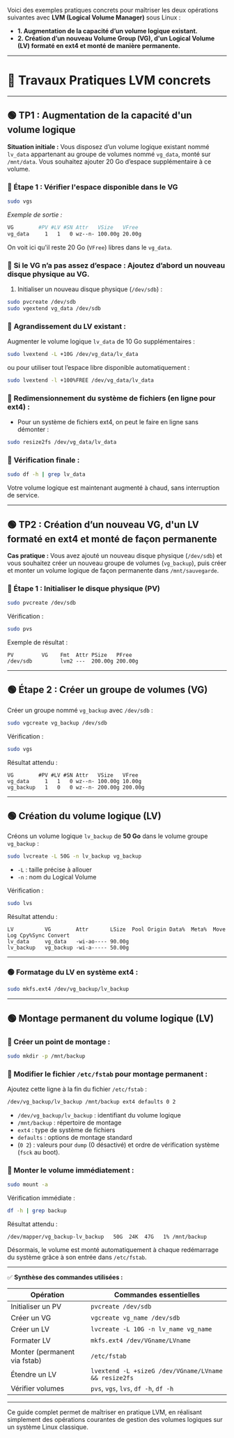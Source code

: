 Voici des exemples pratiques concrets pour maîtriser les deux opérations suivantes avec **LVM (Logical Volume Manager)** sous Linux :

- **1. Augmentation de la capacité d’un volume logique existant.**
- **2. Création d’un nouveau Volume Group (VG), d'un Logical Volume (LV) formaté en ext4 et monté de manière permanente.**

---

# 🚩 **Travaux Pratiques LVM concrets**

---

## 🟢 TP1 : Augmentation de la capacité d'un volume logique

**Situation initiale :** Vous disposez d’un volume logique existant nommé `lv_data` appartenant au groupe de volumes nommé `vg_data`, monté sur `/mnt/data`. Vous souhaitez ajouter 20 Go d’espace supplémentaire à ce volume.

### 📌 Étape 1 : Vérifier l'espace disponible dans le VG

```bash
sudo vgs
```
_Exemple de sortie :_
```bash
VG        #PV #LV #SN Attr   VSize   VFree
vg_data     1   1   0 wz--n- 100.00g 20.00g
```

On voit ici qu'il reste 20 Go (`VFree`) libres dans le `vg_data`.

### 🔸 **Si le VG n’a pas assez d’espace** : Ajoutez d’abord un nouveau disque physique au VG.

1. Initialiser un nouveau disque physique (`/dev/sdb`) :
```bash
sudo pvcreate /dev/sdb
sudo vgextend vg_data /dev/sdb
```

### 🔸 **Agrandissement du LV existant :**

Augmenter le volume logique `lv_data` de 10 Go supplémentaires :

```bash
sudo lvextend -L +10G /dev/vg_data/lv_data
```

ou pour utiliser tout l’espace libre disponible automatiquement :

```bash
sudo lvextend -l +100%FREE /dev/vg_data/lv_data
```

### 🔸 **Redimensionnement du système de fichiers (en ligne pour ext4) :**

- Pour un système de fichiers ext4, on peut le faire en ligne sans démonter :

```bash
sudo resize2fs /dev/vg_data/lv_data
```

### 🔸 **Vérification finale :**

```bash
sudo df -h | grep lv_data
```

Votre volume logique est maintenant augmenté à chaud, sans interruption de service.

---

## 🟢 TP2 : Création d’un nouveau VG, d'un LV formaté en ext4 et monté de façon permanente

**Cas pratique :** Vous avez ajouté un nouveau disque physique (`/dev/sdb`) et vous souhaitez créer un nouveau groupe de volumes (`vg_backup`), puis créer et monter un volume logique de façon permanente dans `/mnt/sauvegarde`.

### 📌 Étape 1 : Initialiser le disque physique (PV)

```bash
sudo pvcreate /dev/sdb
```

Vérification :

```bash
sudo pvs
```

Exemple de résultat :
```
PV         VG    Fmt  Attr PSize   PFree
/dev/sdb         lvm2 ---  200.00g 200.00g
```

---

## 🟢 Étape 2 : Créer un groupe de volumes (VG)

Créer un groupe nommé `vg_backup` avec `/dev/sdb` :

```bash
sudo vgcreate vg_backup /dev/sdb
```

Vérification :

```bash
sudo vgs
```

Résultat attendu :
```
VG        #PV #LV #SN Attr   VSize   VFree
vg_data     1   1   0 wz--n- 100.00g 10.00g
vg_backup   1   0   0 wz--n- 200.00g 200.00g
```

---

## 🟢 Création du volume logique (LV)

Créons un volume logique `lv_backup` de **50 Go** dans le volume groupe `vg_backup` :

```bash
sudo lvcreate -L 50G -n lv_backup vg_backup
```

- `-L` : taille précise à allouer
- `-n` : nom du Logical Volume

Vérification :

```bash
sudo lvs
```

Résultat attendu :
```
LV          VG        Attr       LSize  Pool Origin Data%  Meta%  Move Log Cpy%Sync Convert
lv_data     vg_data   -wi-ao---- 90.00g                                                    
lv_backup   vg_backup -wi-a----- 50.00g
```

---

### 🟢 Formatage du LV en système ext4 :

```bash
sudo mkfs.ext4 /dev/vg_backup/lv_backup
```

---

## 🟢 Montage permanent du volume logique (LV)

### 🔸 Créer un point de montage :

```bash
sudo mkdir -p /mnt/backup
```

### 🔸 Modifier le fichier `/etc/fstab` pour montage permanent :

Ajoutez cette ligne à la fin du fichier `/etc/fstab` :

```bash
/dev/vg_backup/lv_backup /mnt/backup ext4 defaults 0 2
```

- `/dev/vg_backup/lv_backup` : identifiant du volume logique
- `/mnt/backup` : répertoire de montage
- `ext4` : type de système de fichiers
- `defaults` : options de montage standard
- (`0 2`) : valeurs pour `dump` (0 désactivé) et ordre de vérification système (`fsck` au boot).

### 🔸 Monter le volume immédiatement :

```bash
sudo mount -a
```

Vérification immédiate :

```bash
df -h | grep backup
```

Résultat attendu :
```
/dev/mapper/vg_backup-lv_backup   50G  24K  47G   1% /mnt/backup
```

Désormais, le volume est monté automatiquement à chaque redémarrage du système grâce à son entrée dans `/etc/fstab`.

---

✅ **Synthèse des commandes utilisées :**

| Opération                     | Commandes essentielles                                |
|-------------------------------|-------------------------------------------------------|
| Initialiser un PV             | `pvcreate /dev/sdb`                                   |
| Créer un VG                   | `vgcreate vg_name /dev/sdb`                           |
| Créer un LV                   | `lvcreate -L 10G -n lv_name vg_name`                  |
| Formater LV                   | `mkfs.ext4 /dev/VGname/LVname`                        |
| Monter (permanent via fstab)  | `/etc/fstab`                                          |
| Étendre un LV                 | `lvextend -L +sizeG /dev/VGname/LVname && resize2fs`  |
| Vérifier volumes              | `pvs`, `vgs`, `lvs`, `df -h`, `df -h`                 |

---

Ce guide complet permet de maîtriser en pratique LVM, en réalisant simplement des opérations courantes de gestion des volumes logiques sur un système Linux classique.